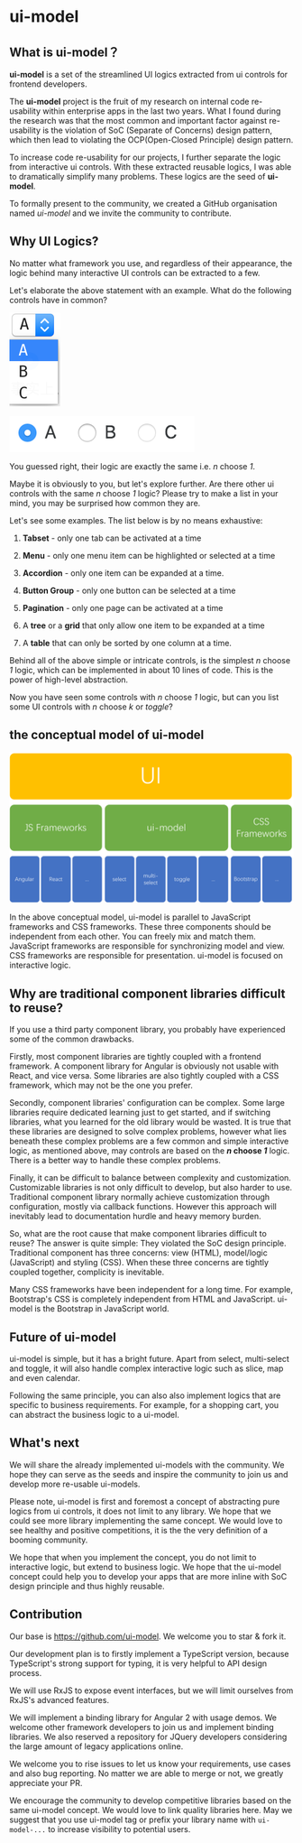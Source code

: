 # ui-model

## What is ui-model？

**ui-model** is a set of the streamlined UI logics extracted from ui controls for frontend developers. 

The **ui-model** project is the fruit of my research on internal code re-usability within enterprise apps in the last two years. What I found during the research was that the most common and important factor against re-usability is the violation of SoC (Separate of Concerns) design pattern, which then lead to violating the OCP(Open-Closed Principle) design pattern. 

To increase code re-usability for our projects, I further separate the logic from interactive ui controls. With these extracted reusable logics, I was able to dramatically simplify many problems. These logics are the seed of **ui-model**. 

To formally present to the community, we created a GitHub organisation named *ui-model* and we invite the community to contribute.

## Why UI Logics? 

No matter what framework you use, and regardless of their appearance, the logic behind many interactive UI controls can be extracted to a few. 

Let's elaborate the above statement with an example. What do the following controls have in common?

![Select](./images/select.png)

![Radio Group](./images/radio.png)

You guessed right, their logic are exactly the same i.e. *n* choose *1*.

Maybe it is obviously to you, but let's explore further. Are there other ui controls with the same *n* choose *1* logic? Please try to make a list in your mind, you may be surprised how common they are.

Let's see some examples. The list below is by no means exhaustive: 

1. **Tabset** - only one tab can be activated at a time

1. **Menu** - only one menu item can be highlighted or selected at a time

1. **Accordion** - only one item can be expanded at a time. 

1. **Button Group** - only one button can be selected at a time

1. **Pagination** - only one page can be activated at a time

1. A **tree** or a **grid** that only allow one item to be expanded at a time

1. A **table** that can only be sorted by one column at a time. 

Behind all of the above simple or intricate controls, is the simplest *n* choose *1* logic, which can be implemented in about 10 lines of code. This is the power of high-level abstraction. 

Now you have seen some controls with *n* choose *1* logic, but can you list some UI controls with *n* choose *k* or *toggle*?

## the conceptual model of ui-model

![Architecture](./images/architecture.png)

In the above conceptual model, ui-model is parallel to JavaScript frameworks and CSS frameworks. These three components should be independent from each other. You can freely mix and match them. JavaScript frameworks are responsible for synchronizing model and view. CSS frameworks are responsible for presentation. ui-model is focused on interactive logic. 

## Why are traditional component libraries difficult to reuse?  

If you use a third party component library, you probably have experienced some of the common drawbacks. 

Firstly, most component libraries are tightly coupled with a frontend framework. A component library for Angular is obviously not usable with React, and vice versa. Some libraries are also tightly coupled with a CSS framework, which may not be the one you prefer.

Secondly, component libraries' configuration can be complex. Some large libraries require dedicated learning just to get started, and if switching libraries, what you learned for the old library would be wasted. It is true that these libraries are designed to solve complex problems, however what lies beneath these complex problems are a few common and simple interactive logic, as mentioned above, may controls are based on the ***n* choose *1*** logic. There is a better way to handle these complex problems.

Finally, it can be difficult to balance between complexity and customization. Customizable libraries is not only difficult to develop, but also harder to use. Traditional component library normally achieve customization through configuration, mostly via callback functions. However this approach will inevitably lead to documentation hurdle and heavy memory burden.    

So, what are the root cause that make component libraries difficult to reuse? The answer is quite simple: They violated the SoC design principle. Traditional component has three concerns: view (HTML), model/logic (JavaScript) and styling (CSS). When these three concerns are tightly coupled together, complicity is inevitable.  

Many CSS frameworks have been independent for a long time. For example, Bootstrap's CSS is completely independent from HTML and JavaScript. ui-model is the Bootstrap in JavaScript world. 

## Future of ui-model

ui-model is simple, but it has a bright future. Apart from select, multi-select and toggle, it will also handle complex interactive logic such as slice, map and even calendar.

Following the same principle, you can also also implement logics that are specific to business requirements. For example, for a shopping cart, you can abstract the business logic to a ui-model. 
 
## What's next

We will share the already implemented ui-models with the community. We hope they can serve as the seeds and inspire the community to join us and develop more re-usable ui-models. 

Please note, ui-model is first and foremost a concept of abstracting pure logics from ui controls, it does not limit to any library. We hope that we could see more library implementing the same concept. We would love to see healthy and positive competitions, it is the the very definition of a booming community. 

We hope that when you implement the concept, you do not limit to interactive logic, but extend to business logic. We hope that the ui-model concept could help you to develop your apps that are more inline with SoC design principle and thus highly reusable. 

## Contribution

Our base is <https://github.com/ui-model>. We welcome you to star & fork it.

Our development plan is to firstly implement a TypeScript version, because TypeScript's strong support for typing, it is very helpful to API design process. 

We will use RxJS to expose event interfaces, but we will limit ourselves from RxJS's advanced features.

We will implement a binding library for Angular 2 with usage demos. We welcome other framework developers to join us and implement binding libraries. We also reserved a repository for JQuery developers considering the large amount of legacy applications online.

We welcome you to rise issues to let us know your requirements, use cases and also bug reporting. No matter we are able to merge or not, we greatly appreciate your PR. 

We encourage the community to develop competitive libraries based on the same ui-model concept. We would love to link quality libraries here. May we suggest that you use ui-model tag or prefix your library name with `ui-model-...` to increase visibility to potential users. 
